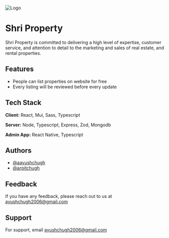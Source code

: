 ![Logo](https://shriproperty.com/images/logo/logo.png)

# Shri Property

Shri Property is committed to delivering a high level of expertise, customer service, and attention to detail to the marketing and sales of real estate, and rental properties.

## Features

- People can list properties on website for free
- Every listing will be reviewed before every update

## Tech Stack

**Client:** React, Mui, Sass, Typescript

**Server:** Node, Typescript, Express, Zod, Mongodb

**Admin App:** React Native, Typescript

## Authors

- [@aayushchugh](https://www.github.com/aayushchugh)
- [@arpitchugh](https://www.github.com/arpitchugh)

## Feedback

If you have any feedback, please reach out to us at ayushchugh2006@gmail.com

## Support

For support, email ayushchugh2006@gmail.com
